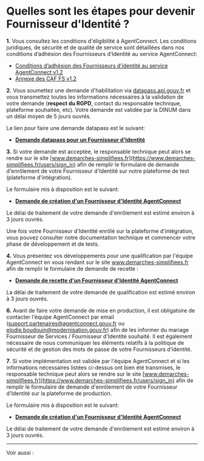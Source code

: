 # Quelles sont les étapes pour devenir Fournisseur d'Identité ? 

**1.** Vous consultez les conditions d'éligibilité à AgentConnect. Les conditions juridiques, de sécurité et de qualité de service sont détaillées dans nos conditions d’adhésion des Fournisseurs d’Identité au service AgentConnect:

- [Conditions d’adhésion des Fournisseurs d’identité au service AgentConnect v1.2](../cfa_fca/20210528-DINUM-AC-CDA_FI-v1.2.pdf)
- [Annexe des CAF FS v1.2](../cfa_fca/220210528-DINUM-AC-Annexe_CDA_FI_v1.2.pdf)

**2.** Vous soumettez une demande d'habilitation via [datapass.api.gouv.fr](https://datapass.api.gouv.fr/) et vous transmettez toutes les informations nécessaires à la validation de votre demande (**respect du RGPD**, contact du responsable technique, plateforme souhaitée, etc). Votre demande est validée par la DINUM dans un délai moyen de 5 jours ouvrés.

Le lien pour faire une demande datapass est le suivant: 

- **[Demande datapass pour un Fournisseur d'Identité](https://datapass.api.gouv.fr/agent-connect-fi)**

**3.** Si votre demande est acceptée, le responsable technique peut alors se rendre sur le site [www.demarches-simplifiees.fr](https://www.demarches-simplifiees.fr/users/sign_in) afin de remplir le formulaire de demande d'enrôlement de votre Fournisseur d'Identité sur notre plateforme de test (plateforme d'intégration).

Le formulaire mis à disposition est le suivant: 

- **[Demande de création d'un Fournisseur d'Identité AgentConnect](https://www.demarches-simplifiees.fr/commencer/demande-creation-fi-fca)**

Le délai de traitement de votre demande d'enrôlement est estimé environ à 3 jours ouvrés.

Une fois votre Fournisseur d'Identité enrôlé sur la plateforme d'intégration, vous pouvez consulter notre documentation technique et commencer votre phase de développement et de tests. 

**4.** Vous présentez vos développements pour une qualification par l'équipe AgentConnect en vous rendant sur le site www.demarches-simplifiees.fr afin de remplir le formulaire de demande de recette :

- **[Demande de recette d'un Fournisseur d'Identité AgentConnect](https://www.demarches-simplifiees.fr/commencer/demande-recette-fi-fca)**

La délai de traitement de votre demande de qualification est estimé environ à 3 jours ouvrés.

**6.** Avant de faire votre demande de mise en production, il est obligatoire de contacter l'équipe AgentConnect par email (support.partenaires@agentconnect.gouv.fr ou elodie.boudouin@modernisation.gouv.fr) afin de les informer du mariage Fournisseur de Services / Fournisseur d'Identité souhaité. Il est également nécessaire de nous communiquer les éléments relatifs à la politique de sécurité et de gestion des mots de passe de votre Fournisseurs d’identité. 

**7**. Si votre implémentation est validée par l'équipe AgentConnect et si les informations nécessaires listées ci-dessus ont bien été transmises, le responsable technique peut alors se rendre sur le site [www.demarches-simplifiees.fr](https://www.demarches-simplifiees.fr/users/sign_in) afin de remplir le formulaire de demande d'enrôlement de votre Fournisseur d'Identité sur la plateforme de production.

Le formulaire mis à disposition est le suivant: 

- **[Demande de création d'un Fournisseur d'Identité AgentConnect](https://www.demarches-simplifiees.fr/commencer/demande-creation-fi-fca)**

Le délai de traitement de votre demande d'enrôlement est estimé environ à 3 jours ouvrés.


---

Voir aussi : 

